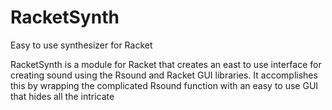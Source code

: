 # RacketSynth
Easy to use synthesizer for Racket

RacketSynth is a module for Racket that creates an east to use interface for creating sound using the Rsound and Racket GUI
libraries. It accomplishes this by wrapping the complicated Rsound function with an easy to use GUI that hides all the intricate 
